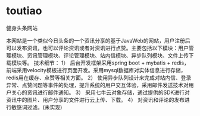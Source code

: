# toutiao
 健身头条网站


  本网站是一个类似今日头条的一个资讯分享的基于JavaWeb的网站，用户注册后可以发布资讯，也可以评论资讯或者对资讯进行点赞。主要包括以下模块：用户管理模块、资讯管理模块、评论管理模块、站内信模块、异步队列模块、文件上传下载模块等。
技术细节：
1）	后台开发框架采用spring boot + mybatis + redis，前端采用velocity模板进行页面开发。采用mysql数据库对实体信息进行存储，redis用在缓存、点赞等相关方面。
2）	使用异步队列设计来完成对站内信、登录异常、点赞问题等事件的处理，提升系统的用户交互体验，采用邮件发送技术对用户关心的资讯进行邮件通知。
3）	采用七牛云对象存储，通过提供的SDK进行对资讯中的图片、用户分享的文件进行云上传、下载。
4）	对资讯和评论的发布进行敏感词过滤。(未实现)
     

